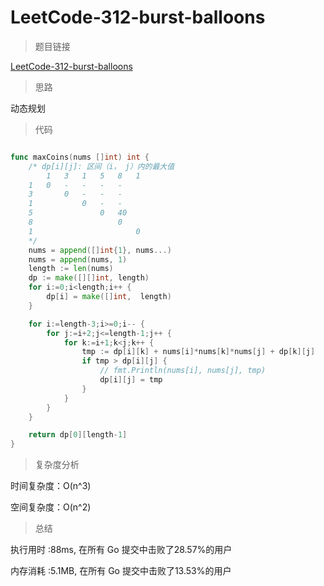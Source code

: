 #  LeetCode-312-burst-balloons

>题目链接

[LeetCode-312-burst-balloons](https://leetcode-cn.com/problems/burst-balloons/)

>思路

动态规划

>代码

```go

func maxCoins(nums []int) int {
    /* dp[i][j]: 区间（i， j）内的最大值
        1   3   1   5   8   1
    1   0   -   -   -   -   
    3       0   -   -   -   
    1           0   -   -   
    5               0   40   
    8                   0   
    1                       0
    */
    nums = append([]int{1}, nums...)
    nums = append(nums, 1)
    length := len(nums)
    dp := make([][]int, length)
    for i:=0;i<length;i++ {
        dp[i] = make([]int,  length)
    }

    for i:=length-3;i>=0;i-- {
        for j:=i+2;j<=length-1;j++ {
            for k:=i+1;k<j;k++ {
                tmp := dp[i][k] + nums[i]*nums[k]*nums[j] + dp[k][j]
                if tmp > dp[i][j] {
                    // fmt.Println(nums[i], nums[j], tmp)
                    dp[i][j] = tmp
                }
            }
        }
    }

    return dp[0][length-1]
}

```

>复杂度分析

时间复杂度：O(n^3)

空间复杂度：O(n^2)

>总结

执行用时 :88ms, 在所有 Go 提交中击败了28.57%的用户
 
内存消耗 :5.1MB, 在所有 Go 提交中击败了13.53%的用户
